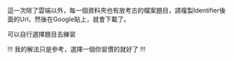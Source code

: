 這一次除了雲端以外，每一個資料夾也有放考古的檔案題目，請複製Identifier後面的Url，然後在Google貼上，就會下載了。

可以自行選擇題目去練習

!!! 我的解法只是參考，選擇一個你習慣的就好了 !!! 